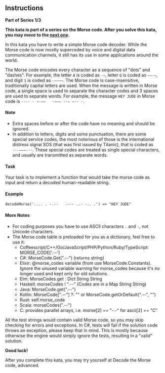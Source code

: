 ## Instructions

**Part of Series 1/3**

**This kata is part of a series on the Morse code. After you solve this kata, 
you may move to the [next one](/kata/decode-the-morse-code-advanced).**

In this kata you have to write a simple Morse code decoder. While the Morse 
code is now mostly superceded by voice and digital data communication channels, 
it still has its use in some applications around the world.

The Morse code encodes every character as a sequence of "dots" and "dashes". 
For example, the letter `A` is coded as `·−`, letter `Q` is coded as `−−·−`, 
and digit `1` is coded as `·−−−−`. The Morse code is case-insensitive, 
traditionally capital letters are used. When the message is written in Morse 
code, a single space is used to separate the character codes and 3 spaces are 
used to separate words. For example, the message `HEY JUDE` in Morse code is 
`···· · −·−−   ·−−− ··− −·· ·`.


#### Note

- Extra spaces before or after the code have no meaning and should be ignored.
- In addition to letters, digits and some punctuation, there are some special 
service codes, the most notorious of those is the international distress signal 
SOS (that was first issued by Titanic), that is coded as `···−−−···`. These 
special codes are treated as single special characters, and usually are 
transmitted as separate words.


#### Task

Your task is to implement a function that would take the morse code as input 
and return a decoded human-readable string.


#### Example

```
decodeMorse('.... . -.--   .--- ..- -.. .') => "HEY JUDE"
```


#### More Notes

- For coding purposes you have to use ASCII characters `.` and `-`, not Unicode 
characters.
- The Morse code table is preloaded for you as a dictionary, feel free to use 
it:
    - Coffeescript/C++/Go/JavaScript/PHP/Python/Ruby/TypeScript: 
    MORSE_CODE['.--']
    - C#: MorseCode.Get(".--") (returns string)
    - Elixir: @morse_codes variable (from use MorseCode.Constants). Ignore the 
    unused variable warning for morse_codes because it's no longer used and 
    kept only for old solutions.
    - Elm: MorseCodes.get : Dict String String
    - Haskell: morseCodes ! ".--" (Codes are in a Map String String)
    - Java: MorseCode.get(".--")
    - Kotlin: MorseCode[".--"] ?: "" or MorseCode.getOrDefault(".--", "")
    - Rust: self.morse_code
    - Scala: morseCodes(".--")
    - C: provides parallel arrays, i.e. morse[2] == "-.-" for ascii[2] == "C"

All the test strings would contain valid Morse code, so you may skip checking 
for errors and exceptions. In C#, tests will fail if the solution code throws 
an exception, please keep that in mind. This is mostly because otherwise the 
engine would simply ignore the tests, resulting in a "valid" solution.

**Good luck!**

After you complete this kata, you may try yourself at Decode the Morse code, 
advanced.